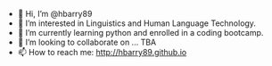 - 👋 Hi, I’m @hbarry89
- 👀 I’m interested in Linguistics and Human Language Technology.
- 🌱 I’m currently learning python and enrolled in a coding bootcamp.
- 💞️ I’m looking to collaborate on ... TBA
- 📫 How to reach me: http://hbarry89.github.io

<!---
hbarry89/hbarry89 is a ✨ special ✨ repository because its `README.md` (this file) appears on your GitHub profile.
You can click the Preview link to take a look at your changes.
--->
